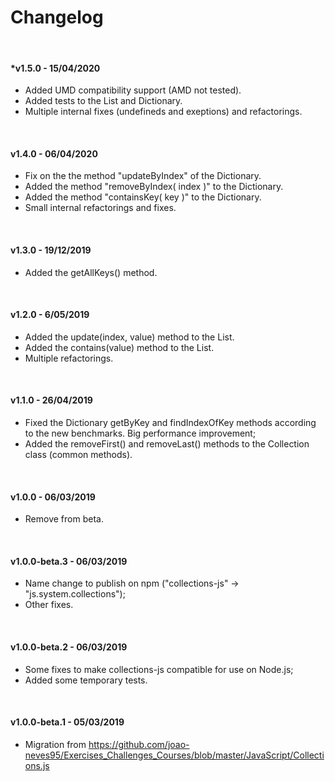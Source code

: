 # Changelog

&nbsp;


#### *v1.5.0 - 15/04/2020

  - Added UMD compatibility support (AMD not tested).
  - Added tests to the List and Dictionary.
  - Multiple internal fixes (undefineds and exeptions) and refactorings.


&nbsp;


#### v1.4.0 - 06/04/2020

  - Fix on the the method "updateByIndex" of the Dictionary.
  - Added the method "removeByIndex( index )" to the Dictionary.
  - Added the method "containsKey( key )" to the Dictionary.
  - Small internal refactorings and fixes.


&nbsp;


#### v1.3.0 - 19/12/2019

  - Added the getAllKeys() method.


&nbsp;


#### v1.2.0 - 6/05/2019

  - Added the update(index, value) method to the List.
  - Added the contains(value) method to the List.
  - Multiple refactorings.


&nbsp;


#### v1.1.0 - 26/04/2019

  - Fixed the Dictionary getByKey and findIndexOfKey methods according to the new benchmarks. Big performance improvement;
  - Added the removeFirst() and removeLast() methods to the Collection class (common methods).


&nbsp;


#### v1.0.0 - 06/03/2019

  - Remove from beta.


&nbsp;


#### v1.0.0-beta.3 - 06/03/2019

  - Name change to publish on npm ("collections-js" -> "js.system.collections");
  - Other fixes.


&nbsp;


#### v1.0.0-beta.2 - 06/03/2019

  - Some fixes to make collections-js compatible for use on Node.js;
  - Added some temporary tests.


&nbsp;


#### v1.0.0-beta.1 - 05/03/2019

  - Migration from https://github.com/joao-neves95/Exercises_Challenges_Courses/blob/master/JavaScript/Collections.js
